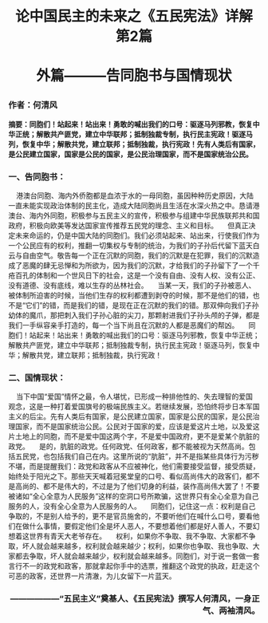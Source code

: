 # <p align="center">**论中国民主的未来之《五民宪法》详解 第2篇**</p>
# <p align="center">外篇———告同胞书与国情现状</p>
### **作者：何清风**
**摘要：同胞们！站起来！站出来！勇敢的喊出我们的口号：驱逐马列邪教，恢复中华正统；解散共产匪党，建立中华联邦；抵制独裁专制，执行民主宪政！驱逐马列，恢复中华；解散共党，建立联邦；抵制独裁，执行宪政！先有人类后有国家，是公民建立国家，国家是公民的国家，是公民治理国家，而不是国家统治公民。**

### **一、告同胞书：**
&nbsp;&nbsp;&nbsp;&nbsp;港澳台同胞、海内外侨胞都是血浓于水的一母同胞，虽因种种历史原因，大陆一直未能实现政治体制的民主化，造成大陆同胞尚且生活在水深火热之中。恳请港澳台、海内外同胞，积极参与五民主义的宣传，积极参与组建中华民族联邦共和国政府，积极向欧美等发达国家宣传推荐五民党的理念、主义和目标。
&nbsp;&nbsp;&nbsp;&nbsp;但真正决定未来命运的，仍是中国大陆的同胞们。我们必须站起来、站出来，行使我们作为一个公民应有的权利，推翻一切集权与专制的统治，为我们的子孙后代留下蓝天白云与自由空气。敬告每一个正在沉默的同胞，我们的沉默是在犯罪，我们的沉默造成了恶魔的肆无忌惮和为所欲为，因为我们的沉默，才给我们的子孙留下了一个千疮百孔的体制和一个世风日下的社会，这是一个没有自由、没有人权、没有公正、没有道德、没有底线，难以生存的丛林社会。
&nbsp;&nbsp;&nbsp;&nbsp;当某一天，我们的子孙被恶人、被体制所迫害的时候，当他们生存的权利都遭到剥夺的时候，那不是他们的错，也不是“它们”的错，而是我们的错，是现在正在沉默的我们的错。那双伸向我们子孙幼体的魔爪，那把刺入我们子孙心脏的尖刀，那颗射进我们子孙头颅的子弹，都是我们一手纵容亲手打造的，每一个当下尚且在沉默的人都是恶魔们的帮凶。
&nbsp;&nbsp;&nbsp;&nbsp;同胞们！站起来！站出来！勇敢的喊出我们的口号：驱逐马列邪教，恢复中华正统；解散共产匪党，建立中华联邦；抵制独裁专制，执行民主宪政！驱逐马列，恢复中华；解散共党，建立联邦；抵制独裁，执行宪政！
### **二、国情现状：**
&nbsp;&nbsp;&nbsp;&nbsp;当下中国“爱国”情怀之最，令人堪忧，已形成一种排他性的、失去理智的爱国观念，这是一种打着爱国旗号的极端民族主义。若继续发展，恐怕终将步日本军国主义的后尘。先有人类后有国家，是公民建立国家，国家是公民的国家，是公民治理国家，而不是国家统治公民。公民对于国家的爱，应该是爱这片土地，以及爱这片土地上的同胞，而不是爱中国这两个字，不是爱中国政府，更不是爱某个肮脏的政党。
&nbsp;&nbsp;&nbsp;&nbsp;是的，肮脏的政党。任何政党、任何政客，都不能被视为天然高尚。包括五民党，也包括我们自己在内。这里所说的“肮脏”，并不是指某些具体行为污秽不堪，而是提醒我们：政党和政客从不应被神化，他们需要接受监督，接受质疑，始终处于阳光之下。那些天天喊着冠冕堂皇的口号、看似高尚伟大的政客们，都不是高尚的、都不是伟大的，不过是为了他们切身的利益，装作高尚伟大罢了！不要被诸如“全心全意为人民服务”这样的空洞口号所欺骗，这世界只有全心全意为自己服务的人，没有全心全意为人民服务的人。
&nbsp;&nbsp;&nbsp;&nbsp;同胞们，记住这一点：权利是自己争取的，不是别人给予的，更不是官员施舍的，不要听他们在喊什么口号，要看他们在做什么事情，要假定他们全是坏人恶人，不要想着他们都是好人善人，不要幻想着这世界有青天大老爷存在。
&nbsp;&nbsp;&nbsp;&nbsp;权利，如果你不争取、我不争取、大家都不争取，坏人就会越来越多，权利就会越来越少；权利，如果你也争取、我也争取、大家都去争取，坏人就会越来越少，权利就会越来越多。同胞们，对于说一套做一套言行不一的政党和政客，那就拿起你手中的选票，推翻这个政党的执政，赶走这个可恶的政客，还世界一片清澈，为儿女留下一片蓝天。
### **<p align="right">——————“五民主义”奠基人、《五民宪法》撰写人何清风，一身正气、两袖清风。</p>**